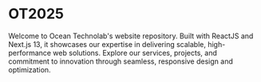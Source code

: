 # OT2025
Welcome to Ocean Technolab's website repository. Built with ReactJS and Next.js 13, it showcases our expertise in delivering scalable, high-performance web solutions. Explore our services, projects, and commitment to innovation through seamless, responsive design and optimization.
